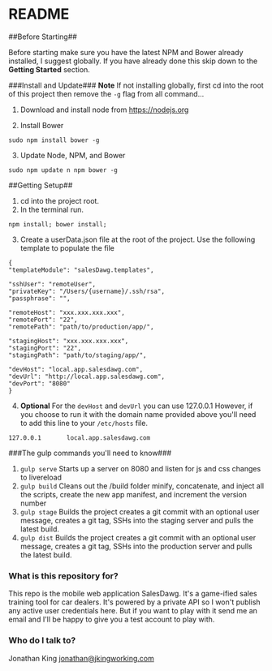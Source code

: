 # README #

##Before Starting##

Before starting make sure you have the latest NPM and Bower already installed, I suggest globally. If you have already done this skip down to the __Getting Started__ section.

###Install and Update###
__Note__ If not installing globally, first cd into the root of this project then remove the `-g` flag from all command...

1. Download and install node from https://nodejs.org

2. Install Bower 
  ```
sudo npm install bower -g
```

3. Update Node, NPM, and Bower
  ```
sudo npm update n npm bower -g
```

##Getting Setup##

1. cd into the project root.
2. In the terminal run. 
  ```
npm install; bower install;
  ```

3. Create a userData.json file at the root of the project. Use the following template to populate the file
  ```
{
  "templateModule": "salesDawg.templates",

  "sshUser": "remoteUser",
  "privateKey": "/Users/{username}/.ssh/rsa",
  "passphrase": "",

  "remoteHost": "xxx.xxx.xxx.xxx",
  "remotePort": "22",
  "remotePath": "path/to/production/app/",

  "stagingHost": "xxx.xxx.xxx.xxx",
  "stagingPort": "22",
  "stagingPath": "path/to/staging/app/",

  "devHost": "local.app.salesdawg.com",
  "devUrl": "http://local.app.salesdawg.com",
  "devPort": "8080"
}
```
4.  __Optional__
  For the `devHost` and `devUrl` you can use 127.0.0.1 However, if you choose to run it with the domain name provided above you'll need to add this line to your `/etc/hosts` file.
  ```
127.0.0.1       local.app.salesdawg.com
```


###The gulp commands you'll need to know###

1. ``gulp serve`` Starts up a server on 8080 and listen for js and css changes to livereload
2. ``gulp build`` Cleans out the /build folder minify, concatenate, and inject all the scripts, create the new app manifest, and increment the version number
3. ``gulp stage`` Builds the project creates a git commit with an optional user message, creates a git tag, SSHs into the staging server and pulls the latest build.
4. ``gulp dist`` Builds the project creates a git commit with an optional user message, creates a git tag, SSHs into the production server and pulls the latest build.

### What is this repository for? ###

This repo is the mobile web application SalesDawg. It's a game-ified sales training tool for car dealers. It's powered by a private API so I won't publish any active user credentials here. But if you want to play with it send me an email and I'll be happy to give you a test account to play with.

### Who do I talk to? ###

Jonathan King jonathan@jkingworking.com
